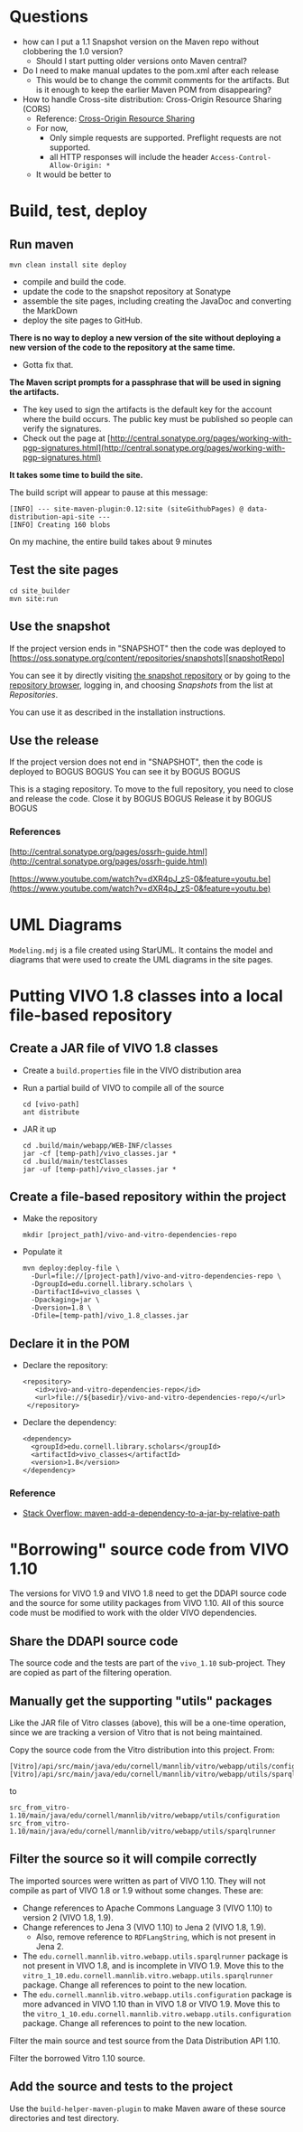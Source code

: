 # Questions

  * how can I put a 1.1 Snapshot version on the Maven repo without clobbering the 1.0 version?
    * Should I start putting older versions onto Maven central?
  * Do I need to make manual updates to the pom.xml after each release
    * This would be to change the commit comments for the artifacts. But is it enough to 
      keep the earlier Maven POM from disappearing?
  * How to handle Cross-site distribution: Cross-Origin Resource Sharing (CORS)
	  * Reference: [Cross-Origin Resource Sharing][corsReference]
	  * For now, 
		  * Only simple requests are supported. Preflight requests are not supported.
		  * all HTTP responses will include the header `Access-Control-Allow-Origin: *`
	  * It would be better to 




# Build, test, deploy

## Run maven

    mvn clean install site deploy

* compile and build the code.
* update the code to the snapshot repository at Sonatype
* assemble the site pages, including creating the JavaDoc and converting the MarkDown
* deploy the site pages to GitHub.

**There is no way to deploy a new version of the site without deploying a new version of the code to the repository at the same time.**

* Gotta fix that.

**The Maven script prompts for a passphrase that will be used in signing the artifacts.**

* The key used to sign the artifacts is the default key for the account where the build occurs. The public key must be published so people can verify the signatures.
* Check out the page at [http://central.sonatype.org/pages/working-with-pgp-signatures.html](http://central.sonatype.org/pages/working-with-pgp-signatures.html)

**It takes some time to build the site.**

The build script will appear to pause at this message:

```
[INFO] --- site-maven-plugin:0.12:site (siteGithubPages) @ data-distribution-api-site ---
[INFO] Creating 160 blobs
```

On my machine, the entire build takes about 9 minutes

## Test the site pages

	cd site_builder
	mvn site:run

## Use the snapshot

If the project version ends in "SNAPSHOT" then the code was deployed to [https://oss.sonatype.org/content/repositories/snapshots][snapshotRepo]

You can see it by directly visiting [the snapshot repository][snapshotRepoProject] or by going to the [repository browser][repositoryBrowser], logging in, and choosing _Snapshots_ from the list at _Repositories_.

You can use it as described in the installation instructions.

## Use the release
If the project version does not end in "SNAPSHOT", then the code is deployed to BOGUS BOGUS
You can see it by BOGUS BOGUS

This is a staging repository. To move to the full repository, you need to close and release the code.
Close it by BOGUS BOGUS
Release it by BOGUS BOGUS

### References
[http://central.sonatype.org/pages/ossrh-guide.html](http://central.sonatype.org/pages/ossrh-guide.html)

[https://www.youtube.com/watch?v=dXR4pJ_zS-0&feature=youtu.be](https://www.youtube.com/watch?v=dXR4pJ_zS-0&feature=youtu.be)

    
# UML Diagrams    
`Modeling.mdj` is a file created using StarUML. It contains the model and diagrams
that were used to create the UML diagrams in the site pages.

# Putting VIVO 1.8 classes into a local file-based repository

## Create a JAR file of VIVO 1.8 classes

* Create a `build.properties` file in the VIVO distribution area

* Run a partial build of VIVO to compile all of the source
    
    ```
    cd [vivo-path]
    ant distribute
    ```
* JAR it up

    ```
    cd .build/main/webapp/WEB-INF/classes
    jar -cf [temp-path]/vivo_classes.jar *
    cd .build/main/testClasses
    jar -uf [temp-path]/vivo_classes.jar *
    ```
    
## Create a file-based repository within the project

* Make the repository

    ```
    mkdir [project_path]/vivo-and-vitro-dependencies-repo
    ```
    
* Populate it

    ```
    mvn deploy:deploy-file \
      -Durl=file://[project-path]/vivo-and-vitro-dependencies-repo \
      -DgroupId=edu.cornell.library.scholars \
      -DartifactId=vivo_classes \
      -Dpackaging=jar \
      -Dversion=1.8 \
      -Dfile=[temp-path]/vivo_1.8_classes.jar
    ```

## Declare it in the POM

* Declare the repository:

    ```
    <repository>
	   <id>vivo-and-vitro-dependencies-repo</id>
	   <url>file://${basedir}/vivo-and-vitro-dependencies-repo/</url>
	 </repository>

    ```

* Declare the dependency:

    ```
    <dependency>
      <groupId>edu.cornell.library.scholars</groupId>
      <artifactId>vivo_classes</artifactId>
      <version>1.8</version>
    </dependency>

    ```

### Reference
* [Stack Overflow: maven-add-a-dependency-to-a-jar-by-relative-path][stackOverflow1]

# "Borrowing" source code from VIVO 1.10
The versions for VIVO 1.9 and VIVO 1.8 need to get the DDAPI source code and the source for some utility packages from VIVO 1.10. All of this source code must be modified to work with the older VIVO dependencies.

## Share the DDAPI source code
The source code and the tests are part of the `vivo_1.10` sub-project. They are copied as part of the filtering operation.

## Manually get the supporting "utils" packages
Like the JAR file of Vitro classes (above), this will be a one-time operation, since we are tracking a version of Vitro that is not being maintained.

Copy the source code from the Vitro distribution into this project. From:

    [Vitro]/api/src/main/java/edu/cornell/mannlib/vitro/webapp/utils/configuration
    [Vitro]/api/src/main/java/edu/cornell/mannlib/vitro/webapp/utils/sparqlrunner
    
to

    src_from_vitro-1.10/main/java/edu/cornell/mannlib/vitro/webapp/utils/configuration
    src_from_vitro-1.10/main/java/edu/cornell/mannlib/vitro/webapp/utils/sparqlrunner

    
## Filter the source so it will compile correctly
The imported sources were written as part of VIVO 1.10. They will not compile as part of VIVO 1.8 or 1.9 without some changes. These are:

* Change references to Apache Commons Language 3 (VIVO 1.10) to version 2 (VIVO 1.8, 1.9).
* Change references to Jena 3 (VIVO 1.10) to Jena 2 (VIVO 1.8, 1.9).
	* Also, remove reference to `RDFLangString`, which is not present in Jena 2.
* The `edu.cornell.mannlib.vitro.webapp.utils.sparqlrunner` package is not present in VIVO 1.8, and is incomplete in VIVO 1.9. Move this to the `vitro_1_10.edu.cornell.mannlib.vitro.webapp.utils.sparqlrunner` package. Change all references to point to the new location.
* The `edu.cornell.mannlib.vitro.webapp.utils.configuration` package is more advanced in VIVO 1.10 than in VIVO 1.8 or VIVO 1.9. Move this to the `vitro_1_10.edu.cornell.mannlib.vitro.webapp.utils.configuration` package. Change all references to point to the new location.

Filter the main source and test source from the Data Distribution API 1.10. 

Filter the borrowed Vitro 1.10 source.

## Add the source and tests to the project

Use the `build-helper-maven-plugin` to make Maven aware of these source directories and test directory.



[corsReference]:       https://developer.mozilla.org/en-US/docs/Web/HTTP/CORS
[repositoryBrowser]:   https://oss.sonatype.org/
[snapshotRepo]:        https://oss.sonatype.org/content/repositories/snapshots
[snapshotRepoProject]: https://oss.sonatype.org/content/repositories/snapshots/edu/cornell/library/scholars/
[stackOverflow1]:      https://stackoverflow.com/questions/2229757/maven-add-a-dependency-to-a-jar-by-relative-path/2230464#2230464